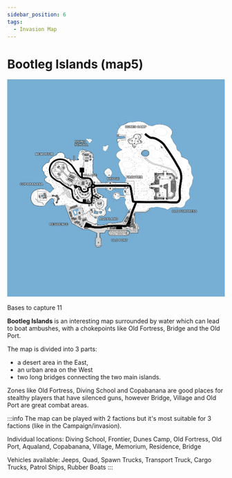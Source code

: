 ```yaml
---
sidebar_position: 6
tags:
  - Invasion Map
---
```

# Bootleg Islands (map5)


![](./img/Map5labels.webp)

Bases to capture	11

**Bootleg Islands** is an interesting map surrounded by water which can lead to boat ambushes, with a chokepoints like Old Fortress, Bridge and the Old Port.

The map is divided into 3 parts: 
- a desert area in the East, 
- an urban area on the West 
- two long bridges connecting the two main islands.

Zones like Old Fortress, Diving School and Copabanana are good places for stealthy players that have silenced guns, however Bridge, Village and Old Port are great combat areas.

:::info
The map can be played with 2 factions but it's most suitable for 3 factions (like in the Campaign/invasion).

Individual locations: Diving School, Frontier, Dunes Camp, Old Fortress, Old Port, Aqualand, Copabanana, Village, Memorium, Residence, Bridge

Vehicles available: Jeeps, Quad, Spawn Trucks, Transport Truck, Cargo Trucks, Patrol Ships, Rubber Boats
:::